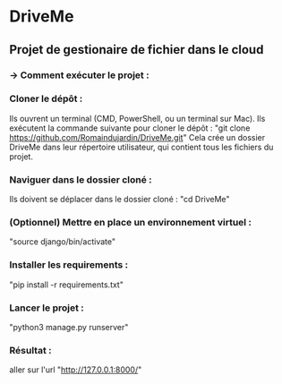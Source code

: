# DriveMe
## Projet de gestionaire de fichier dans le cloud

### -> Comment exécuter le projet :

### Cloner le dépôt :
Ils ouvrent un terminal (CMD, PowerShell, ou un terminal sur Mac).
Ils exécutent la commande suivante pour cloner le dépôt :
"git clone https://github.com/Romaindujardin/DriveMe.git"
Cela crée un dossier DriveMe dans leur répertoire utilisateur, qui contient tous les fichiers du projet.

### Naviguer dans le dossier cloné :
Ils doivent se déplacer dans le dossier cloné :
"cd DriveMe"

### (Optionnel) Mettre en place un environnement virtuel :
"source django/bin/activate"

### Installer les requirements :
"pip install -r requirements.txt"

### Lancer le projet :
"python3 manage.py runserver"

### Résultat :
aller sur l'url "http://127.0.0.1:8000/"
